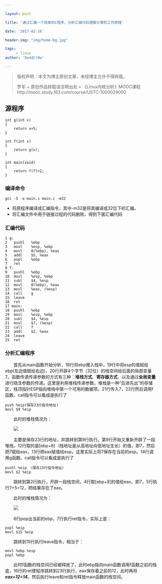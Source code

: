 ```yaml
---

layout: post

title: '通过汇编一个简单的C程序，分析汇编代码理解计算机工作原理'

date: '2017-02-16'

header-img: "img/home-bg.jpg"

tags:
     - linux
author: 'De4dCr0w'

---
```


>版权声明：本文为博主原创文章，未经博主允许不得转载。
>
>罗军 + 原创作品转载请注明出处 + 《Linux内核分析》MOOC课程http://mooc.study.163.com/course/USTC-1000029000  

## 源程序

	int g(int x)
	{
   		return x+5;
	}

	int f(int x)
	{
   		return g(x);
	}

	int main(void)
	{
   		return f(7)+2;
	}

### 编译命令

	gcc -S -o main.s main.c -m32

* 将原程序编译成汇编指令，其中-m32是将其编译成32位下的汇编。
* 将汇编文件中用于链接过程的代码删除，得到下面汇编代码

### 汇编代码

	1 g:
	2	pushl	%ebp
	3	movl	%esp, %ebp
	4	movl	8(%ebp), %eax
	5	addl	$5, %eax
	6	popl	%ebp
	7	ret
	8 f:
	9	pushl	%ebp
	10	movl	%esp, %ebp
	11	subl	$4, %esp
	12	movl	8(%ebp), %eax
	13	movl	%eax, (%esp)
	14	call	g
	15	leave
	16	ret
	17 main:
	18	pushl	%ebp 
	19	movl	%esp, %ebp  
	20	subl	$4, %esp   
	21	movl	$7, (%esp)
	22	call	f
	23	addl	$2, %eax
	24	leave
	25	ret

### 分析汇编程序 
 
　　首先从main函数开始分析，18行将ebp推入栈中，19行中将esp的值赋给ebp(左边值赋给右边)，20行开辟4个字节（32位）的栈空间给后面的局部变量7。函数传递传递参数的方式有三种：**堆栈方式**、**寄存器方式**、以及通过**全局变量**进行隐含参数的传递。这里是利用堆栈传递参数，堆栈是一种“后进先出”的存储区，栈顶指针ESP指向堆栈中第一个可用的数据项。21行传入7，22行然后调用f函数，call指令可以看成是执行了  

    push %eip(保存23行指令地址)  
    movl $9 %eip  

　　此时的堆栈情况为： 

　　![](http://i.imgur.com/be1nRMh.png)

　　主要是保存23行的地址，并跳转到第9行执行。第9行开始又重新开辟了一段堆栈，12行取的是[ebp+8]（栈地址是从高地址向低地址生长）的值，即7，然后把7赋给eax，13行把eax赋值给esp，这里实际上将7保存在当前的esp。14行调用g函数。call指令可以看成是执行了
  
	pushl %eip （保存15行指令地址）  
	movl $2 %eip 


　　跳转到第2行执行，开辟一段栈空间，4行取[ebp+8]的值给eax，即7，5行执行7+5=12，把结果存在了eax。

　　此时的堆栈情况为：  

　　![](http://i.imgur.com/If4s8AU.png) 

　　6行pop出当前的ebp，7行执行ret指令，实际上是：  

	popl %eip  
	movl $15 %eip  



　　跳转到15行执行leave指令，相当于： 
 
	movl %ebp %esp    
	popl %ebp  

　　此时f函数的栈空间已经被释放了，此时ebp指向main函数调用f函数之前的栈底，16行的ret使程序跳转到23行执行，eax保存着之前的12，此时再将***eax+12=14***。然后执行leave和ret指令释放main函数的栈空间。









